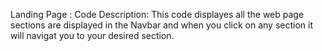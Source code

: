Landing Page :
Code Description:
This code displayes all the web page sections are displayed in the Navbar and when you click on any section it will navigat you to your desired section.
